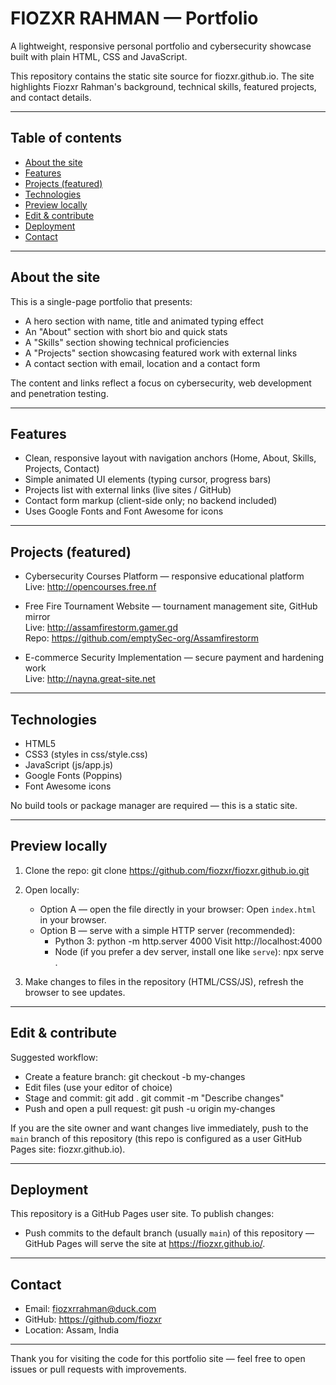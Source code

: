 # FIOZXR RAHMAN — Portfolio

A lightweight, responsive personal portfolio and cybersecurity showcase built with plain HTML, CSS and JavaScript.

This repository contains the static site source for fiozxr.github.io. The site highlights Fiozxr Rahman's background, technical skills, featured projects, and contact details.

---

## Table of contents

- [About the site](#about-the-site)  
- [Features](#features)  
- [Projects (featured)](#projects-featured)  
- [Technologies](#technologies)  
- [Preview locally](#preview-locally)  
- [Edit & contribute](#edit--contribute)  
- [Deployment](#deployment)  
- [Contact](#contact)  

---

## About the site

This is a single-page portfolio that presents:
- A hero section with name, title and animated typing effect
- An "About" section with short bio and quick stats
- A "Skills" section showing technical proficiencies
- A "Projects" section showcasing featured work with external links
- A contact section with email, location and a contact form

The content and links reflect a focus on cybersecurity, web development and penetration testing.

---

## Features

- Clean, responsive layout with navigation anchors (Home, About, Skills, Projects, Contact)
- Simple animated UI elements (typing cursor, progress bars)
- Projects list with external links (live sites / GitHub)
- Contact form markup (client-side only; no backend included)
- Uses Google Fonts and Font Awesome for icons

---

## Projects (featured)

- Cybersecurity Courses Platform — responsive educational platform  
  Live: http://opencourses.free.nf

- Free Fire Tournament Website — tournament management site, GitHub mirror  
  Live: http://assamfirestorm.gamer.gd  
  Repo: https://github.com/emptySec-org/Assamfirestorm

- E-commerce Security Implementation — secure payment and hardening work  
  Live: http://nayna.great-site.net

---

## Technologies

- HTML5
- CSS3 (styles in css/style.css)
- JavaScript (js/app.js)
- Google Fonts (Poppins)
- Font Awesome icons

No build tools or package manager are required — this is a static site.

---

## Preview locally

1. Clone the repo:
   git clone https://github.com/fiozxr/fiozxr.github.io.git

2. Open locally:
   - Option A — open the file directly in your browser:
     Open `index.html` in your browser.
   - Option B — serve with a simple HTTP server (recommended):
     - Python 3:
       python -m http.server 4000
       Visit http://localhost:4000
     - Node (if you prefer a dev server, install one like `serve`):
       npx serve .

3. Make changes to files in the repository (HTML/CSS/JS), refresh the browser to see updates.

---

## Edit & contribute

Suggested workflow:
- Create a feature branch:
  git checkout -b my-changes
- Edit files (use your editor of choice)
- Stage and commit:
  git add .
  git commit -m "Describe changes"
- Push and open a pull request:
  git push -u origin my-changes

If you are the site owner and want changes live immediately, push to the `main` branch of this repository (this repo is configured as a user GitHub Pages site: fiozxr.github.io).

---

## Deployment

This repository is a GitHub Pages user site. To publish changes:
- Push commits to the default branch (usually `main`) of this repository — GitHub Pages will serve the site at https://fiozxr.github.io/.

---

## Contact

- Email: fiozxrrahman@duck.com  
- GitHub: https://github.com/fiozxr  
- Location: Assam, India

---

Thank you for visiting the code for this portfolio site — feel free to open issues or pull requests with improvements.
